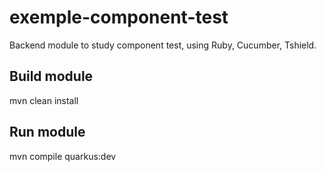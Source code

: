 # exemple-component-test
Backend module to study component test, using Ruby, Cucumber, Tshield.

## Build module
mvn clean install

## Run module
mvn compile quarkus:dev